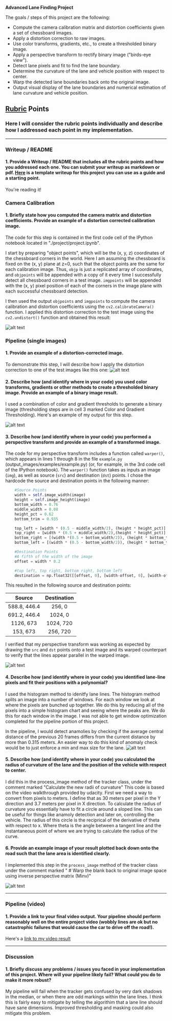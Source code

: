 
**Advanced Lane Finding Project**

The goals / steps of this project are the following:

* Compute the camera calibration matrix and distortion coefficients given a set of chessboard images.
* Apply a distortion correction to raw images.
* Use color transforms, gradients, etc., to create a thresholded binary image.
* Apply a perspective transform to rectify binary image ("birds-eye view").
* Detect lane pixels and fit to find the lane boundary.
* Determine the curvature of the lane and vehicle position with respect to center.
* Warp the detected lane boundaries back onto the original image.
* Output visual display of the lane boundaries and numerical estimation of lane curvature and vehicle position.

[//]: # (Image References)

[image1]: ./examples/undistort_output.png "Undistorted"
[image2]: ./test_images/test1.jpg "Road Transformed"
[image3]: ./examples/binary_combo_example.jpg "Binary Example"
[image4]: ./examples/warped_straight_lines.jpg "Warp Example"
[image5]: ./examples/color_fit_lines.jpg "Fit Visual"
[image6]: ./examples/example_output.jpg "Output"
[video1]: ./project_video.mp4 "Video"

## [Rubric](https://review.udacity.com/#!/rubrics/571/view) Points

### Here I will consider the rubric points individually and describe how I addressed each point in my implementation.  

---

### Writeup / README

#### 1. Provide a Writeup / README that includes all the rubric points and how you addressed each one.  You can submit your writeup as markdown or pdf.  [Here](https://github.com/udacity/CarND-Advanced-Lane-Lines/blob/master/writeup_template.md) is a template writeup for this project you can use as a guide and a starting point.  

You're reading it!

### Camera Calibration

#### 1. Briefly state how you computed the camera matrix and distortion coefficients. Provide an example of a distortion corrected calibration image.

The code for this step is contained in the first code cell of the IPython notebook located in "./project/project.ipynb".

I start by preparing "object points", which will be the (x, y, z) coordinates of the chessboard corners in the world. Here I am assuming the chessboard is fixed on the (x, y) plane at z=0, such that the object points are the same for each calibration image.  Thus, `objp` is just a replicated array of coordinates, and `objpoints` will be appended with a copy of it every time I successfully detect all chessboard corners in a test image.  `imgpoints` will be appended with the (x, y) pixel position of each of the corners in the image plane with each successful chessboard detection.  

I then used the output `objpoints` and `imgpoints` to compute the camera calibration and distortion coefficients using the `cv2.calibrateCamera()` function.  I applied this distortion correction to the test image using the `cv2.undistort()` function and obtained this result: 

![alt text](https://raw.githubusercontent.com/krashidov/sdc-p4-advanced-lane-finding/master/project/undistorted.jpg)

### Pipeline (single images)

#### 1. Provide an example of a distortion-corrected image.

To demonstrate this step, I will describe how I apply the distortion correction to one of the test images like this one:
![alt text](https://raw.githubusercontent.com/krashidov/sdc-p4-advanced-lane-finding/master/project/undistorted.jpg)

#### 2. Describe how (and identify where in your code) you used color transforms, gradients or other methods to create a thresholded binary image.  Provide an example of a binary image result.

I used a combination of color and gradient thresholds to generate a binary image (thresholding steps are in cell 3 marked Color and Gradient Thresholding).  Here's an example of my output for this step. 

![alt text](https://raw.githubusercontent.com/krashidov/sdc-p4-advanced-lane-finding/master/project/thresholding.jpg)

#### 3. Describe how (and identify where in your code) you performed a perspective transform and provide an example of a transformed image.

The code for my perspective transform includes a function called `warper()`, which appears in lines 1 through 8 in the file `example.py` (output_images/examples/example.py) (or, for example, in the 3rd code cell of the IPython notebook).  The `warper()` function takes as inputs an image (`img`), as well as source (`src`) and destination (`dst`) points.  I chose the hardcode the source and destination points in the following manner:

```python
    #Source Points
    width = self.image_width(image)
    height = self.image_height(image)
    bottom_width = 0.76
    middle_width = 0.08
    height_pct = 0.62
    bottom_trim = 0.935

    top_left = [width * (0.5 - middle_width/2), (height * height_pct)]
    top_right = [width * (0.5 + middle_width/2),(height * height_pct)]
    bottom_right = [(width *(0.5 + bottom_width/2)), (height * bottom_trim)]
    bottom_left = [(width * (0.5 - bottom_width/2)), (height * bottom_trim)]

    #Destination Points
    #A fifth of the width of the image
    offset = width * 0.2

    #top left, top right, bottom right, bottom left
    destination = np.float32([[offset, 0], [width-offset, 0], [width-offset, height], [offset, height]])
```

This resulted in the following source and destination points:

| Source        | Destination   | 
|:-------------:|:-------------:| 
| 588.8, 446.4  | 256, 0        | 
| 691.2, 446.4  | 1024, 0       |
| 1126, 673     | 1024, 720     |
| 153, 673      | 256, 720      |

I verified that my perspective transform was working as expected by drawing the `src` and `dst` points onto a test image and its warped counterpart to verify that the lines appear parallel in the warped image.

![alt text](https://raw.githubusercontent.com/krashidov/sdc-p4-advanced-lane-finding/master/project/warped.jpg)

#### 4. Describe how (and identify where in your code) you identified lane-line pixels and fit their positions with a polynomial?

I used the histogram method to idenitfy lane lines. 
The histogram method splits an image into a number of windows. For each window we look at where the pixels are bunched up together. We do this by reducing all of the pixels into a simple histogram chart and seeing where the peaks are. We do this for each window in the image. I was not able to get window optimization completed for the pipeline portion of this project.

In the pipeline, I would detect anamolies by checking if the average central distance of the previous 20 frames differs from the current distance by more than 0.315 meters. An easier way to do this kind of anomaly check would be to just enforce a min and max size for the lane.
![alt text](https://raw.githubusercontent.com/krashidov/sdc-p4-advanced-lane-finding/master/project/lanefinding.jpg)

#### 5. Describe how (and identify where in your code) you calculated the radius of curvature of the lane and the position of the vehicle with respect to center.

I did this in the process_image method of the tracker class, under the comment marked "Calculate the new radii of curvature"
This code is based on the video walkthrough provided by udacity. First we need a way to convert from pixels to meters. I define that as 30 meters per pixel in the Y direction and 3.7 meters per pixel in X direction. To calculate the radius of curvature you essentially have to fit a circle around a sloped line. This can be useful for things like anamoly detection and later on, controlling the vehicle. The radius of this circle is the reciprical of the derivative of theta with respect to x. Where theta is the angle between a tangent line and the instantaneous point of where we are trying to calculate the radius of the curve. 

#### 6. Provide an example image of your result plotted back down onto the road such that the lane area is identified clearly.

I implemented this step in the `process_image` method of the tracker class under the comment marked " # Warp the blank back to original image space using inverse perspective matrix (Minv)"

![alt text](https://raw.githubusercontent.com/krashidov/sdc-p4-advanced-lane-finding/master/project/output0.jpg)

---

### Pipeline (video)

#### 1. Provide a link to your final video output.  Your pipeline should perform reasonably well on the entire project video (wobbly lines are ok but no catastrophic failures that would cause the car to drive off the road!).

Here's a [link to my video result](https://github.com/krashidov/sdc-p4-advanced-lane-finding/blob/master/project/output.mp4)

---

### Discussion

#### 1. Briefly discuss any problems / issues you faced in your implementation of this project.  Where will your pipeline likely fail?  What could you do to make it more robust?

My pipeline will fail when the tracker gets confused by very dark shadows in the median, or when there are odd markings within the lane lines. I think this is fairly easy to mitigate by telling the algorithim that a lane line should have sane dimensions. Improved thresholding and masking could also mitigate this problem.
